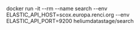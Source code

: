 docker run -it --rm --name search --env ELASTIC_API_HOST=scox.europa.renci.org --env ELASTIC_API_PORT=9200 heliumdatastage/search
